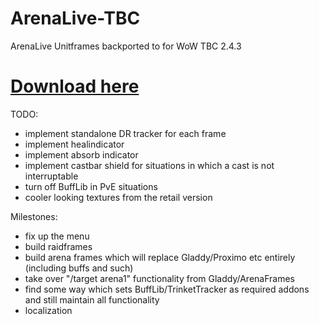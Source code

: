 # ArenaLive-TBC
ArenaLive Unitframes backported to for WoW TBC 2.4.3

# [Download here](https://github.com/Schaka/ArenaLive-TBC/releases)


TODO:
- implement standalone DR tracker for each frame
- implement healindicator
- implement absorb indicator
- implement castbar shield for situations in which a cast is not interruptable
- turn off BuffLib in PvE situations
- cooler looking textures from the retail version


Milestones:
- fix up the menu
- build raidframes
- build arena frames which will replace Gladdy/Proximo etc entirely (including buffs and such)
- take over "/target arena1" functionality from Gladdy/ArenaFrames
- find some way which sets BuffLib/TrinketTracker as required addons and still maintain all functionality
- localization

